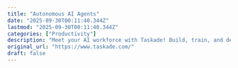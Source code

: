 ```yaml
---
title: "Autonomous AI Agents"
date: "2025-09-30T00:11:40.344Z"
lastmod: "2025-09-30T00:11:40.344Z"
categories: ["Productivity"]
description: "Meet your AI workforce with Taskade! Build, train, and deploy AI agents that think, learn, and act—ready to plan, research, and complete tasks alongside your team. Unlock agentic workflows where humans and AI collaborate to boost productivity 10X. Automate tasks and turn insights into action—all in one unified workspace."
original_url: "https://www.taskade.com/"
draft: false
---
```

